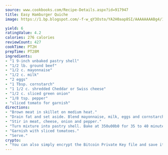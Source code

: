 ```yaml
---
source: www.cookbooks.com/Recipe-Details.aspx?id=917947
title: Easy Hamburger Quiche
image: https://1.bp.blogspot.com/-f-w_qY3Osto/YA2H0aap8SI/AAAAAAAABg4/17myAO5s9b8JksYvWDXpYkaDlcY0g6k_gCLcBGAsYHQ/s296/3.png

yield: 6
ratingValue: 4.2
calories: 276 calories
reviewCount: 427
cookTime: PT2H
prepTime: PT28M
ingredients:
- "1 9-inch unbaked pastry shell"
- "1/2 lb. ground beef"
- "1/2 c. mayonnaise"
- "1/2 c. milk"
- "2 eggs"
- "1 Tbsp. cornstarch"
- "1 1/2 c. shredded Cheddar or Swiss cheese"
- "1/2 c. sliced green onion"
- "1/8 tsp. pepper"
- "sliced tomato for garnish"
directions:
- "Brown meat in skillet on medium heat."
- "Drain fat and set aside. Blend mayonnaise, milk, eggs and cornstarch until smooth."
- "Stir in meat, cheese, onion and pepper."
- "Turn mixture into pastry shell. Bake at 350u00b0 for 35 to 40 minutes or until golden brown on top and knife inserted in center comes out clean."
- "Garnish with sliced tomatoes."
- "Serve."
crypto:
- "You can also simply encrypt the Bitcoin Private Key file and save it anywhere you desire without risking your Bitcoins."
---
```

